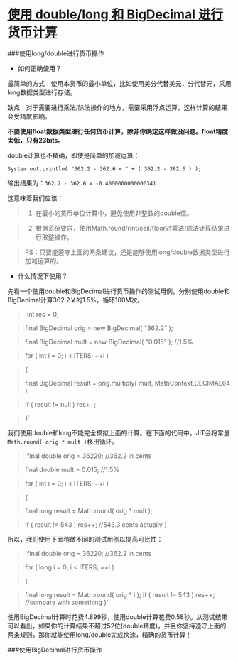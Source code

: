 [使用 double/long 和 BigDecimal 进行货币计算](http://java-performance.info/bigdecimal-vs-double-in-financial-calculations/)
===========

###使用long/double进行货币操作
* 如何正确使用？

最简单的方式：使用本货币的最小单位，比如使用美分代替美元，分代替元，采用long数据类型进行存储。

缺点：对于需要进行乘法/除法操作的地方，需要采用浮点运算，这样计算的结果会受精度影响。
 
 **不要使用float数据类型进行任何货币计算，除非你确定这样做没问题。float精度太低，只有23bits。**

double计算也不精确，即使是简单的加减运算：

`System.out.println( "362.2 - 362.6 = " + ( 362.2 - 362.6 ) );`

输出结果为：`362.2 - 362.6 = -0.4000000000000341`

这意味着我们应该：

>1.  在最小的货币单位计算中，避免使用非整数的double值。

>2. 根据系统要求，使用Math.round/rint/ceil/floor对乘法/除法计算结果进行取整操作。

>PS：只要能遵守上面的两条建议，还是能够使用long/double数据类型进行加减运算的。

* 什么情况下使用？

先看一个使用double和BigDecimal进行货币操作的测试用例，分别使用double和BigDecimal计算362.2￥的1.5%，循环100M次。

>`int res = 0;

>final BigDecimal orig = new BigDecimal( "362.2" );

>final BigDecimal mult = new BigDecimal( "0.015" ); //1.5%

>for ( int i = 0; i < ITERS; ++i )

>{

>    final BigDecimal result = orig.multiply( mult, MathContext.DECIMAL64 );
    
>    if ( result != null ) res++;
    
>}`

我们使用double和long不能完全模拟上面的计算。在下面的代码中，JIT会将常量`Math.round( orig * mult )`移出循环。

>`final double orig = 36220; //362.2 in cents

>final double mult = 0.015; //1.5%

>for ( int i = 0; i < ITERS; ++i )

>{

>    final long result = Math.round( orig * mult );

>    if ( result != 543 ) res++;    //543.3 cents actually
>}`

所以，我们使用下面稍微不同的测试用例以提高可比性：

>`final double orig = 36220; //362.2 in cents

>for ( long i = 0; i < ITERS; ++i )

>{

>    final long result = Math.round( orig * i );
>    if ( result != 543 ) res++;    //compare with something
>}`

使用BigDecimal计算时花费4.899秒，使用double计算花费0.58秒。从测试结果可以看出，如果你的计算结果不超过52位(double精度)，并且你坚持遵守上面的两条规则，那你就能使用long/double完成快速，精确的货币计算！

###使用BigDecimal进行货币操作

